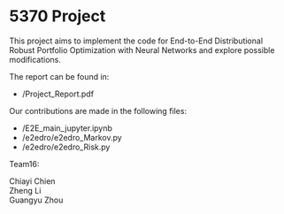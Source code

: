 # 5370 Project
This project aims to implement the code for End-to-End Distributional Robust Portfolio Optimization with Neural Networks and explore possible modifications.

The report can be found in:  
- /Project_Report.pdf
  
Our contributions are made in the following files:  
- /E2E_main_jupyter.ipynb  
- /e2edro/e2edro_Markov.py  
- /e2edro/e2edro_Risk.py
  

Team16:

Chiayi Chien  
Zheng Li   
Guangyu Zhou  
